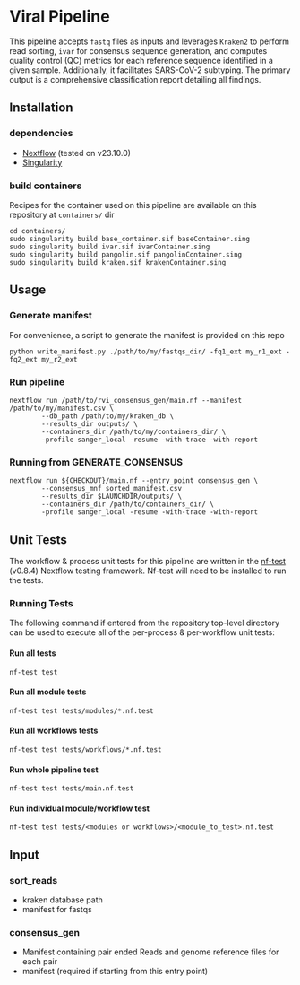 # Viral Pipeline

This pipeline accepts `fastq` files as inputs and leverages `Kraken2` to perform read sorting, `ivar` for consensus sequence generation, and computes quality control (QC) metrics for each reference sequence identified in a given sample. Additionally, it facilitates SARS-CoV-2 subtyping. The primary output is a comprehensive classification report detailing all findings.

## Installation

### dependencies

- [Nextflow](https://www.nextflow.io) (tested on v23.10.0)
- [Singularity](https://docs.sylabs.io/guides/latest/user-guide/)

### build containers

Recipes for the container used on this pipeline are available on this repository at `containers/` dir

```{bash}
cd containers/
sudo singularity build base_container.sif baseContainer.sing
sudo singularity build ivar.sif ivarContainer.sing
sudo singularity build pangolin.sif pangolinContainer.sing
sudo singularity build kraken.sif krakenContainer.sing
```

## Usage

### Generate manifest

For convenience, a script to generate the manifest is provided on this repo

```{bash}
python write_manifest.py ./path/to/my/fastqs_dir/ -fq1_ext my_r1_ext -fq2_ext my_r2_ext
```

### Run pipeline

```{bash}
nextflow run /path/to/rvi_consensus_gen/main.nf --manifest /path/to/my/manifest.csv \
        --db_path /path/to/my/kraken_db \
        --results_dir outputs/ \
        --containers_dir /path/to/my/containers_dir/ \
        -profile sanger_local -resume -with-trace -with-report
```

### Running from **GENERATE_CONSENSUS**

```{bash}
nextflow run ${CHECKOUT}/main.nf --entry_point consensus_gen \
        --consensus_mnf sorted_manifest.csv     
        --results_dir $LAUNCHDIR/outputs/ \
        --containers_dir /path/to/containers_dir/ \
        -profile sanger_local -resume -with-trace -with-report
```

## Unit Tests

The workflow & process unit tests for this pipeline are written in the [nf-test](https://www.nf-test.com/) (v0.8.4) Nextflow testing framework. Nf-test will need to be installed to run the tests.

### Running Tests

The following command if entered from the repository top-level directory can be used to execute all of the per-process & per-workflow unit tests:

#### Run all tests

```{bash}
nf-test test
```

#### Run all module tests

```{bash}
nf-test test tests/modules/*.nf.test
```

#### Run all workflows tests

```{bash}
nf-test test tests/workflows/*.nf.test
```

#### Run whole pipeline test

```{bash}
nf-test test tests/main.nf.test
```

#### Run individual module/workflow test

```{bash}
nf-test test tests/<modules or workflows>/<module_to_test>.nf.test
```

## Input

### sort_reads

- kraken database path
- manifest for fastqs

### consensus_gen

- Manifest containing pair ended Reads and genome reference files for each pair
- manifest (required if starting from this entry point)
